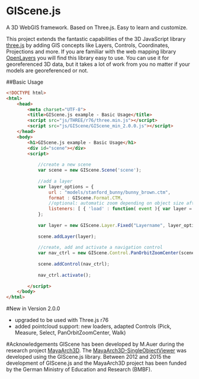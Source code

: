 # GIScene.js
A 3D WebGIS framework. Based on Three.js. Easy to learn and customize.

This project extends the fantastic capabilities of the 3D JavaScript library [three.js](https://github.com/mrdoob/three.js/) by adding GIS concepts like Layers, Controls, Coordinates, Projections and more.
If you are familiar with the web mapping library [OpenLayers](http://openlayers.org/) you will find this library easy to use.
You can use it for georeferenced 3D data, but it takes a lot of work from you no matter if your models are georeferenced or not.

##Basic Usage
```html
<!DOCTYPE html>
<html>
	<head>
		<meta charset="UTF-8">
		<title>GIScene.js example - Basic Usage</title>
		<script src="js/THREE/r76/three.min.js"></script>
		<script src="js/GIScene/GIScene_min_2.0.0.js"></script>
	</head>
	<body>
		<h1>GIScene.js example - Basic Usage</h1>
		<div id="scene"></div>
		<script>
		
			//create a new scene
			var scene = new GIScene.Scene('scene');
			
			//add a layer
			var layer_options = {
				url : "models/stanford_bunny/bunny_brown.ctm",
				format : GIScene.Format.CTM,
				//optional: automatic zoom depending on object size after layer has been loaded
				listeners: [ { 'load' : function( event ){ var layer = event.content; scene.setCenter(event.content.boundingBox.center(), new THREE.Vector3(0, 0, event.content.boundingBox.getBoundingSphere().radius*2)); } } ]
			};
			
			var layer = new GIScene.Layer.Fixed("Layername", layer_options);
			
			scene.addLayer(layer);
			
			//create, add and activate a navigation control
			var nav_ctrl = new GIScene.Control.PanOrbitZoomCenter(scene.camera, scene.containerDiv);
			
			scene.addControl(nav_ctrl);
			
			nav_ctrl.activate();
			
		</script>
	</body>
</html>
```
#New in Version 2.0.0
 - upgraded to be used with Three.js r76
 - added pointcloud support: new loaders, adapted Controls (Pick, Measure, Select, PanOrbitZoomCenter, Walk)

#Acknowledgements
GIScene has been developed by M.Auer during the research project [MayaArch3D](http://www.mayaarch3d.org). The [MayaArch3D-SingleObjectViewer](http://www.mayaarch3d.org/language/en/research/tools-in-development/3d-object-viewer/temple-18-2/) was developed using the GIScene.js library.
Between 2012 and 2015 the development of GIScene.js and the MayaArch3D project has been funded by the German Ministry of Education and Research (BMBF). 
